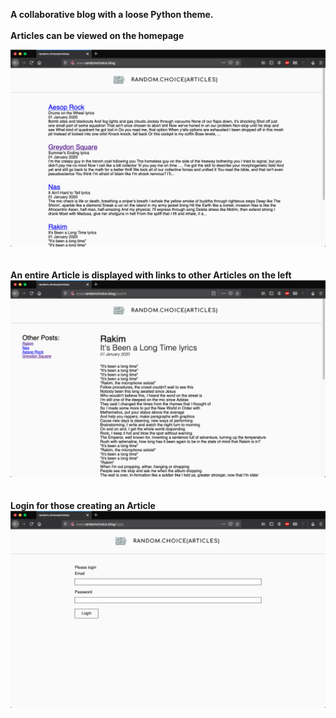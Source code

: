 <b>A collaborative blog with a loose Python theme.</b>
<br>
<br>
<b>Articles can be viewed on the homepage</b>
<br>
<div align="center">
   <img src = "app/static/images/home.png">
</div>
<br>
<br>
<b>An entire Article is displayed with links to other Articles on the left</b>
<br>
<div align="center">
   <img src = "app/static/images/article.png">
</div>
<br>
<br>
<b>Login for those creating an Article</b>
<br>
<div align="center">
   <img src = "app/static/images/login.png">
</div>
